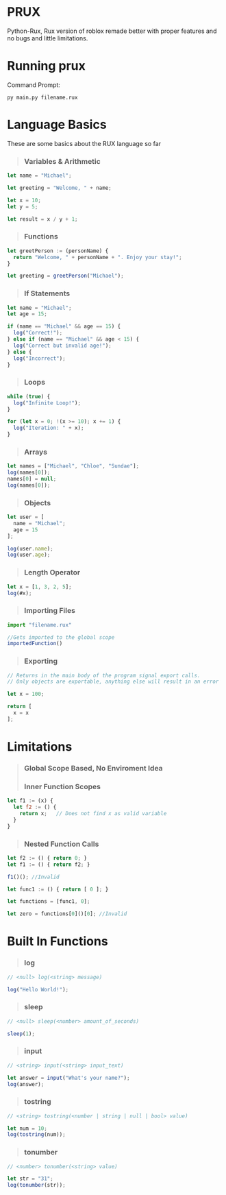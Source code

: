 # PRUX
Python-Rux, Rux version of roblox remade better with proper features and no bugs and little limitations.

# Running prux
Command Prompt:
```
py main.py filename.rux
```


# Language Basics
These are some basics about the RUX language so far

> ### Variables & Arithmetic

```js
let name = "Michael";

let greeting = "Welcome, " + name;

let x = 10;
let y = 5;

let result = x / y + 1;

```

> ### Functions

```js
let greetPerson := (personName) {
  return "Welcome, " + personName + ". Enjoy your stay!";
}

let greeting = greetPerson("Michael");

```

> ### If Statements

```js
let name = "Michael";
let age = 15;

if (name == "Michael" && age == 15) {
  log("Correct!");
} else if (name == "Michael" && age < 15) {
  log("Correct but invalid age!");
} else {
  log("Incorrect");
}
```

> ### Loops

```js
while (true) {
  log("Infinite Loop!");
}

for (let x = 0; !(x >= 10); x += 1) {
  log("Iteration: " + x);
}
```

> ### Arrays

```js
let names = ["Michael", "Chloe", "Sundae"];
log(names[0]);
names[0] = null;
log(names[0]);
```

> ### Objects

```js
let user = [
  name = "Michael";
  age = 15
];

log(user.name);
log(user.age);
```

> ### Length Operator

```js
let x = [1, 3, 2, 5];
log(#x);
```

> ### Importing Files

```js
import "filename.rux"

//Gets imported to the global scope
importedFunction()
```

> ### Exporting

```js
// Returns in the main body of the program signal export calls.
// Only objects are exportable, anything else will result in an error

let x = 100;

return [
  x = x
];

```

# Limitations

> ### Global Scope Based, No Enviroment Idea
> ### Inner Function Scopes
```js
let f1 := (x) {
  let f2 := () {
    return x;   // Does not find x as valid variable
  }
}
```

> ### Nested Function Calls
```js
let f2 := () { return 0; }
let f1 := () { return f2; }

f1()(); //Invalid
```
```js
let func1 := () { return [ 0 ]; }

let functions = [func1, 0];

let zero = functions[0]()[0]; //Invalid
```

# Built In Functions
> ### log
```js
// <null> log(<string> message)

log("Hello World!");
```
> ### sleep
```js
// <null> sleep(<number> amount_of_seconds)

sleep(1);
```
> ### input
```js
// <string> input(<string> input_text)

let answer = input("What's your name?");
log(answer);
```
> ### tostring
```js
// <string> tostring(<number | string | null | bool> value)

let num = 10;
log(tostring(num));
```
> ### tonumber
```js
// <number> tonumber(<string> value)

let str = "31";
log(tonumber(str));
```
